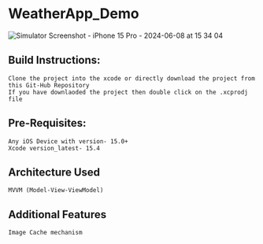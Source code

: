 # WeatherApp_Demo
![Simulator Screenshot - iPhone 15 Pro - 2024-06-08 at 15 34 04](https://github.com/sreedharmallu/WeatherApp_Demo/assets/172115863/1e0d4cf1-0373-4d32-b54a-37ef9c47dd2f)

## Build Instructions:
    Clone the project into the xcode or directly download the project from this Git-Hub Repository
    If you have downlaoded the project then double click on the .xcprodj file
## Pre-Requisites:
    Any iOS Device with version- 15.0+
    Xcode version_latest- 15.4
## Architecture Used
    MVVM (Model-View-ViewModel)
## Additional Features
    Image Cache mechanism
